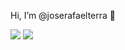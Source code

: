 Hi, I’m @joserafaelterra 👋

[![](https://img.shields.io/badge/LinkedIn-0077B5?style=for-the-badge&logo=linkedin&logoColor=white)](https://www.linkedin.com/in/joserafaelterra)
[![](https://img.shields.io/badge/GitLab-330F63?style=for-the-badge&logo=gitlab&logoColor=white)](https://gitlab.com/joserafaelterra)


